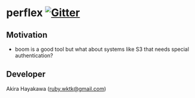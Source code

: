 # perflex [![Gitter](https://badges.gitter.im/Join%20Chat.svg)](https://gitter.im/akiradeveloper/perflex?utm_source=badge&utm_medium=badge&utm_campaign=pr-badge)

## Motivation

* boom is a good tool but what about systems like S3 that needs special authentication?  

## Developer

Akira Hayakawa (ruby.wktk@gmail.com)
